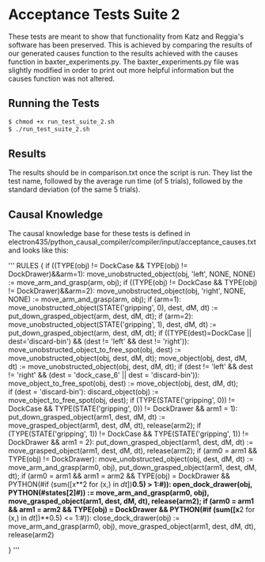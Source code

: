 # Acceptance Tests Suite 2

These tests are meant to show that functionality from Katz and Reggia's software has been preserved. This is achieved by comparing the results of our generated causes function to the results achieved with the causes function in baxter_experiments.py. The baxter_experiments.py file was slightly modified in order to print out more helpful information but the causes function was not altered.

## Running the Tests

```bash
$ chmod +x run_test_suite_2.sh
$ ./run_test_suite_2.sh
```

## Results

The results should be in comparison.txt once the script is run. They list the test name, followed by the average run time (of 5 trials), followed by the standard deviation (of the same 5 trials). 

## Causal Knowledge

The causal knowledge base for these tests is defined in electron435/python_causal_compiler/compiler/input/acceptance_causes.txt and looks like this:

'''
RULES {
	if ((TYPE(obj) != DockCase && TYPE(obj) != DockDrawer)&&arm=1):
		move_unobstructed_object(obj, 'left', NONE, NONE) := move_arm_and_grasp(arm, obj);
	if ((TYPE(obj) != DockCase && TYPE(obj) != DockDrawer)&&arm=2):
		move_unobstructed_object(obj, 'right', NONE, NONE) := move_arm_and_grasp(arm, obj);
	if (arm=1):
		move_unobstructed_object(STATE('gripping', 0), dest, dM, dt) := put_down_grasped_object(arm, dest, dM, dt);
	if (arm=2):
		move_unobstructed_object(STATE('gripping', 1), dest, dM, dt) := put_down_grasped_object(arm, dest, dM, dt);
	if ((TYPE(dest)=DockCase || dest='discard-bin') && (dest != 'left' && dest != 'right')):		
		move_unobstructed_object_to_free_spot(obj, dest) := move_unobstructed_object(obj, dest, dM, dt);
	move_object(obj, dest, dM, dt) := move_unobstructed_object(obj, dest, dM, dt);
	if (dest != 'left' && dest != 'right' && (dest = 'dock_case_6' || dest = 'discard-bin')):
		move_object_to_free_spot(obj, dest) := move_object(obj, dest, dM, dt);		
	if (dest = 'discard-bin'):
		discard_object(obj) := move_object_to_free_spot(obj, dest);
	if (TYPE(STATE('gripping', 0)) != DockCase && TYPE(STATE('gripping', 0)) != DockDrawer && arm1 = 1):
		put_down_grasped_object(arm1, dest, dM, dt) := move_grasped_object(arm1, dest, dM, dt), release(arm2);
	if (TYPE(STATE('gripping', 1)) != DockCase && TYPE(STATE('gripping', 1)) != DockDrawer && arm1 = 2):
		put_down_grasped_object(arm1, dest, dM, dt) := move_grasped_object(arm1, dest, dM, dt), release(arm2);
	if (arm0 = arm1 && TYPE(obj) != DockDrawer):
		move_unobstructed_object(obj, dest, dM, dt) := move_arm_and_grasp(arm0, obj), put_down_grasped_object(arm1, dest, dM, dt);
	if (arm0 = arm1 && arm1 = arm2 && TYPE(obj) = DockDrawer && PYTHON(#if (sum([x**2 for (x,) in $dt$])**0.5) > 1:#)):
		open_dock_drawer(obj, PYTHON(#states[2]#)) := move_arm_and_grasp(arm0, obj), move_grasped_object(arm1, dest, dM, dt), release(arm2);
	if (arm0 = arm1 && arm1 = arm2 && TYPE(obj) = DockDrawer && PYTHON(#if (sum([x**2 for (x,) in $dt$])**0.5) <= 1:#)):
		close_dock_drawer(obj) := move_arm_and_grasp(arm0, obj), move_grasped_object(arm1, dest, dM, dt), release(arm2)	

}
'''